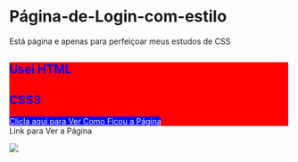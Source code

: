 # Página-de-Login-com-estilo
Está página e apenas para perfeiçoar meus estudos de CSS
  ##
<div style="display: block">
  <div style="background: red; width: 500px;">
    <h2 style="color: blue;">Usei HTML</h2>
    <h2 style="color: blue">CSS3</h2>    
    <a style="background: blue; color: white; border-radius: 5px;" href="https://ihuryferreira.github.io/P-gina-de-Login-estilizado/index.html">Clicla aqui para Ver Como Ficou a Página</a>    
  </div>
</div
  ##
  
  # Link para Ver a Página
  
<a href="https://ihuryferreira.github.io/P-gina-de-Login-estilizado/index.html/" target="_blank"><img src="https://img.shields.io/static/v1?label=<LABEL>&message=<MESSAGE>&color=blue" target="_blank"></a> 
